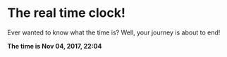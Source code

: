 # The real time clock!

Ever wanted to know what the time is? Well, your journey is about to end!

**The time is Nov 04, 2017, 22:04**